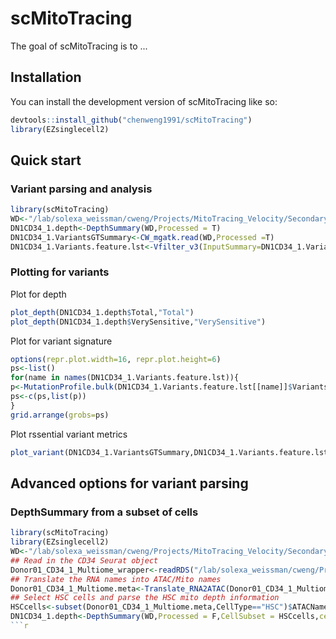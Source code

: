 
# scMitoTracing

<!-- badges: start -->
<!-- badges: end -->

The goal of scMitoTracing is to ...

## Installation

You can install the development version of scMitoTracing like so:

``` r
devtools::install_github("chenweng1991/scMitoTracing")
library(EZsinglecell2)
```

## Quick start


### Variant parsing and analysis

``` r
library(scMitoTracing)
WD<-"/lab/solexa_weissman/cweng/Projects/MitoTracing_Velocity/SecondaryAnalysis/Donor01_CD34_1_Multiomekit/MTenrichCombine/Enrich/CW_mgatk/final"
DN1CD34_1.depth<-DepthSummary(WD,Processed = T)
DN1CD34_1.VariantsGTSummary<-CW_mgatk.read(WD,Processed =T)
DN1CD34_1.Variants.feature.lst<-Vfilter_v3(InputSummary=DN1CD34_1.VariantsGTSummary,depth=DN1CD34_1.depth)
```

### Plotting for variants

Plot for depth
``` r
plot_depth(DN1CD34_1.depth$Total,"Total")
plot_depth(DN1CD34_1.depth$VerySensitive,"VerySensitive")
```

Plot for variant signature
``` r
options(repr.plot.width=16, repr.plot.height=6)
ps<-list()
for(name in names(DN1CD34_1.Variants.feature.lst)){
p<-MutationProfile.bulk(DN1CD34_1.Variants.feature.lst[[name]]$Variants)+ggtitle(name)+theme(title =element_text(size=20))
ps<-c(ps,list(p))
}
grid.arrange(grobs=ps)
```

Plot rssential variant metrics
```r
plot_variant(DN1CD34_1.VariantsGTSummary,DN1CD34_1.Variants.feature.lst,depth=DN1CD34_1.depth,cat=c("Total","VerySensitive","Sensitive","Specific"),p4xlim = 30)
```

## Advanced options for variant parsing

### DepthSummary from a subset of cells
```r
library(scMitoTracing)
library(EZsinglecell2)
WD<-"/lab/solexa_weissman/cweng/Projects/MitoTracing_Velocity/SecondaryAnalysis/Donor01_CD34_1_Multiomekit/MTenrichCombine/Enrich/CW_mgatk/final"
## Read in the CD34 Seurat object
Donor01_CD34_1_Multiome_wrapper<-readRDS("/lab/solexa_weissman/cweng/Projects/RDS/Donor01_CD34_1_Multiome_wrapper.RDS")
## Translate the RNA names into ATAC/Mito names
Donor01_CD34_1_Multiome.meta<-Translate_RNA2ATAC(Donor01_CD34_1_Multiome_wrapper$seurat@meta.data)
## Select HSC cells and parse the HSC mito depth information
HSCcells<-subset(Donor01_CD34_1_Multiome.meta,CellType=="HSC")$ATACName
DN1CD34_1.depth<-DepthSummary(WD,Processed = F,CellSubset = HSCcells,cellSubSetName = "HSC")
```r

